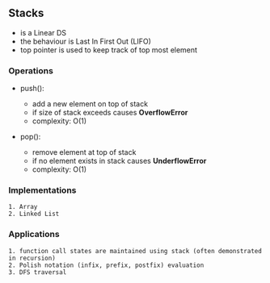 ## Stacks

- is a Linear DS
- the behaviour is Last In First Out (LIFO)
- top pointer is used to keep track of top most element


### Operations
- push(): 
    - add a new element on top of stack
    - if size of stack exceeds causes **OverflowError**
    - complexity: O(1)

- pop(): 
    - remove element at top of stack
    - if no element exists in stack causes **UnderflowError**
    - complexity: O(1)


### Implementations
    1. Array
    2. Linked List


### Applications
    1. function call states are maintained using stack (often demonstrated in recursion)
    2. Polish notation (infix, prefix, postfix) evaluation
    3. DFS traversal
